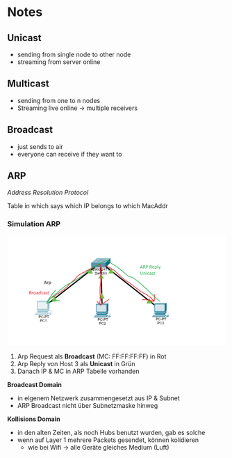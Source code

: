 # Notes

## Unicast

* sending from single node to other node
* streaming from server online

## Multicast

* sending from one to n nodes
* Streaming live online -> multiple receivers

## Broadcast

* just sends to air
* everyone can receive if they want to

## ARP

_Address Resolution Protocol_

Table in which says which IP belongs to which MacAddr

### Simulation ARP

![](./.assets/ARP_Request_Screen.png)

1. Arp Request als **Broadcast** (MC: FF:FF:FF:FF) in Rot
2. Arp Reply von Host 3 als **Unicast** in Grün
3. Danach IP & MC in ARP Tabelle vorhanden

**Broadcast Domain**
* in eigenem Netzwerk zusammengesetzt aus IP & Subnet
* ARP Broadcast nicht über Subnetzmaske hinweg

**Kollisions Domain**
* in den alten Zeiten, als noch Hubs benutzt wurden, gab es solche
* wenn auf Layer 1 mehrere Packets gesendet, können kolidieren
    * wie bei Wifi -> alle Geräte gleiches Medium (Luft)